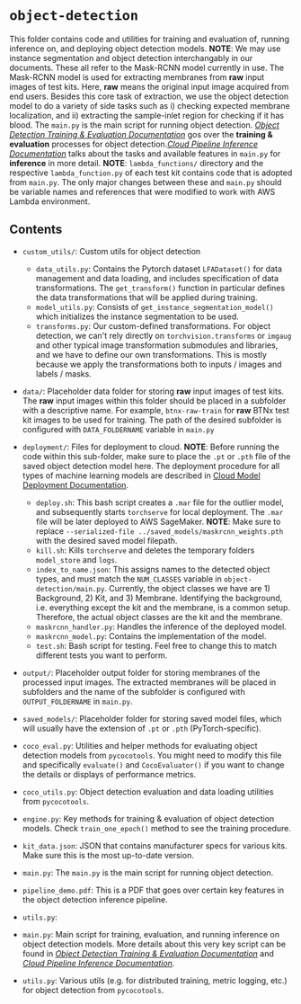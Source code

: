 # `object-detection`

This folder contains code and utilities for training and evaluation of, running inference on, and deploying object detection models. **NOTE**: We may use instance segmentation and object detection interchangably in our documents. These all refer to the Mask-RCNN model currently in use. The Mask-RCNN model is used for extracting membranes from **raw** input images of test kits. Here, **raw** means the original input image acquired from end users. Besides this core task of extraction, we use the object detection model to do a variety of side tasks such as i) checking expected membrane localization, and ii) extracting the sample-inlet region for checking if it has blood. The `main.py` is the main script for running object detection. [*Object Detection Training & Evaluation Documentation*](https://docs.google.com/document/d/1Fr7jmvq7pT32gJiXAZSnoXWM-ILXang1Cnx0l-aXoaY/edit?usp=sharing) gos over the **training & evaluation** processes for object detection.[*Cloud Pipeline Inference Documentation*](https://docs.google.com/document/d/1Lj-oPvLd338PodmBPKz50tBA_p9gLbAnB81T9-gMYDA/edit?usp=sharing) talks about the tasks and available features in `main.py` for **inference** in more detail. **NOTE**: `lambda_functions/` directory and the respective `lambda_function.py` of each test kit contains code that is adopted from `main.py`. The only major changes between these and `main.py` should be variable names and references that were modified to work with AWS Lambda environment.

## Contents

* `custom_utils/`: Custom utils for object detection
	* `data_utils.py`: Contains the Pytorch dataset `LFADataset()` for data management and data loading, and includes specification of data transformations. The `get_transform()` function in particular defines the data transformations that will be applied during training.
	* `model_utils.py`: Consists of `get_instance_segmentation_model()` which initializes the instance segmentation to be used.
	* `transforms.py`: Our custom-defined transformations. For object detection, we can't rely directly on `torchvision.transforms` or `imgaug` and other typical image transformation submodules and libraries, and we have to define our own transformations. This is mostly because we apply the transformations both to inputs / images and labels / masks.
* `data/`: Placeholder data folder for storing **raw** input images of test kits. The **raw** input images within this folder should be placed in a subfolder with a descriptive name. For example, `btnx-raw-train` for **raw** BTNx test kit images to be used for training. The path of the desired subfolder is configured with `DATA_FOLDERNAME` variable in `main.py`
* `deployment/`: Files for deployment to cloud. **NOTE**: Before running the code within this sub-folder, make sure to place the `.pt` or `.pth` file of the saved object detection model here. The deployment procedure for all types of machine learning models are described in [Cloud Model Deployment Documentation](https://docs.google.com/document/d/1EAmBFSLx-ufW4sXXMWB2YcmJvLxy9XkA-dbNRiu1M6M/edit?usp=sharing).
	* `deploy.sh`: This bash script creates a `.mar` file for the outlier model, and subsequently starts `torchserve` for local deployment. The `.mar` file will be later deployed to AWS SageMaker. **NOTE**: Make sure to replace `--serialized-file ../saved_models/maskrcnn_weights.pth` with the desired saved model filepath.
	* `kill.sh`: Kills `torchserve` and deletes the temporary folders `model_store` and `logs`.
	* `index_to_name.json`: This assigns names to the detected object types, and must match the `NUM_CLASSES` variable in `object-detection/main.py`. Currently, the object classes we have are 1) Background, 2) Kit, and 3) Membrane. Identifying the background, i.e. everything except the kit and the membrane, is a common setup. Therefore, the actual object classes are the kit and the membrane.
	* `maskrcnn_handler.py`: Handles the inference of the deployed model.
	* `maskrcnn_model.py`: Contains the implementation of the model.
	* `test.sh`: Bash script for testing. Feel free to change this to match different tests you want to perform.
* `output/`: Placeholder output folder for storing membranes of the processed input images. The extracted membranes will be placed in subfolders and the name of the subfolder is configured with `OUTPUT_FOLDERNAME` in `main.py`.
* `saved_models/`: Placeholder folder for storing saved model files, which will usually have the extension of `.pt` or `.pth` (PyTorch-specific).
* `coco_eval.py`: Utilities and helper methods for evaluating object detection models from `pycocotools`. You might need to modify this file and specifically `evaluate()` and `CocoEvaluator()` if you want to change the details or displays of performance metrics.
* `coco_utils.py`: Object detection evaluation and data loading utilities from `pycocotools`.
* `engine.py`: Key methods for training & evaluation of object detection models. Check `train_one_epoch()` method to see the training procedure.
* `kit_data.json`: JSON that contains manufacturer specs for various kits. Make sure this is the most up-to-date version.
* `main.py`: The `main.py` is the main script for running object detection.
* `pipeline_demo.pdf`: This is a PDF that goes over certain key features in the object detection inference pipeline.
* `utils.py`:

* `main.py`: Main script for training, evaluation, and running inference on object detection models. More details about this very key script can be found in [*Object Detection Training & Evaluation Documentation*](https://docs.google.com/document/d/1Fr7jmvq7pT32gJiXAZSnoXWM-ILXang1Cnx0l-aXoaY/edit?usp=sharing) and [*Cloud Pipeline Inference Documentation*](https://docs.google.com/document/d/1Lj-oPvLd338PodmBPKz50tBA_p9gLbAnB81T9-gMYDA/edit?usp=sharing).
* `utils.py`: Various utils (e.g. for distributed training, metric logging, etc.) for object detection from `pycocotools`.

